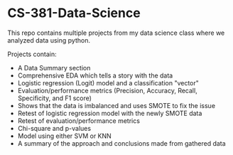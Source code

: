 # CS-381-Data-Science
This repo contains multiple projects from my data science class where we analyzed data using python.   

Projects contain:
* A Data Summary section
* Comprehensive EDA which tells a story with the data
* Logistic regression (Logit) model and a classification "vector"
* Evaluation/performance metrics (Precision, Accuracy, Recall, Specificity, and F1 score)
* Shows that the data is imbalanced and uses SMOTE to fix the issue
* Retest of logistic regression model with the newly SMOTE data
* Retest of evaluation/performance metrics 
* Chi-square and p-values
* Model using either SVM or KNN
* A summary of the approach and conclusions made from gathered data
